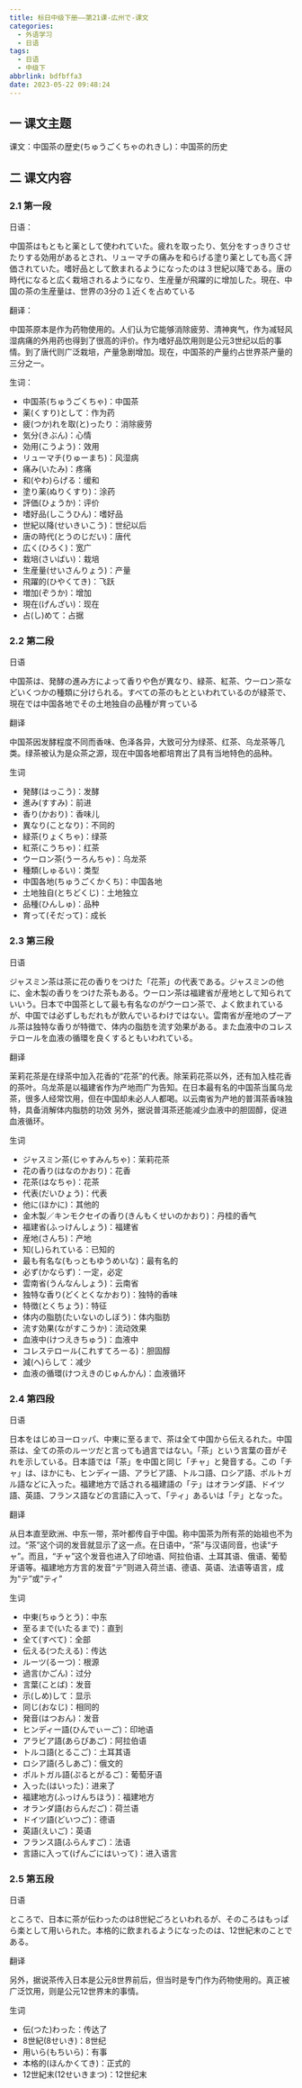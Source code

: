 ```yaml
---
title: 标日中级下册——第21课-広州で-课文
categories:
  - 外语学习
  - 日语
tags:
  - 日语
  - 中级下
abbrlink: bdfbffa3
date: 2023-05-22 09:48:24
---
```

## 一 课文主题

课文：中国茶の歴史(ちゅうごくちゃのれきし)：中国茶的历史

<!--more-->

## 二 课文内容

### 2.1 第一段

日语：

中国茶はもともと薬として使われていた。疲れを取ったり、気分をすっきりさせたりする効用があるとされ、リューマチの痛みを和らげる塗り薬としても高く評価されていた。嗜好品として飲まれるようになったのは３世紀以降である。唐の時代になると広く栽培されるようになり、生産量が飛躍的に增加した。現在、中国の茶の生産量は、世界の3分の１近くを占めている

翻译：

中国茶原本是作为药物使用的。人们认为它能够消除疲劳、清神爽气，作为减轻风湿病痛的外用药也得到了很高的评价。作为嗜好品饮用则是公元3世纪以后的事情。到了唐代则广泛栽培，产量急剧增加。现在，中国茶的产量约占世界茶产量的三分之一。

生词：

* 中国茶(ちゅうごくちゃ)：中国茶
* 薬(くすり)として：作为药
* 疲(つか)れを取(と)ったり：消除疲劳
* 気分(きぶん)：心情
* 効用(こうよう)：效用
* リューマチ(りゅーまち)：风湿病
* 痛み(いたみ)：疼痛
* 和(やわ)らげる：缓和
* 塗り薬(ぬりくすり)：涂药
* 評価(ひょうか)：评价
* 嗜好品(しこうひん)：嗜好品
* 世紀以降(せいきいこう)：世纪以后
* 唐の時代(とうのじだい)：唐代
* 広く(ひろく)：宽广
* 栽培(さいばい)：栽培
* 生産量(せいさんりょう)：产量
* 飛躍的(ひやくてき)：飞跃
* 増加(ぞうか)：增加
* 現在(げんざい)：现在
* 占(し)めて：占据

### 2.2 第二段

日语

中国茶は、発酵の進み方によって香りや色が異なり、緑茶、紅茶、ウーロン茶などいくつかの種類に分けられる。すべての茶のもとといわれているのが緑茶で、現在では中国各地でその土地独自の品種が育っている

翻译

中国茶因发酵程度不同而香味、色泽各异，大致可分为绿茶、红茶、乌龙茶等几类。绿茶被认为是众茶之源，现在中国各地都培育出了具有当地特色的品种。

生词

* 発酵(はっこう)：发酵
* 進み(すすみ)：前进
* 香り(かおり)：香味儿
* 異なり(ことなり)：不同的
* 緑茶(りょくちゃ)：绿茶
* 紅茶(こうちゃ)：红茶
* ウーロン茶(うーろんちゃ)：乌龙茶
* 種類(しゅるい)：类型
* 中国各地(ちゅうごくかくち)：中国各地
* 土地独自(とちどくじ)：土地独立
* 品種(ひんしゅ)：品种
* 育って(そだって)：成长

### 2.3 第三段

日语

ジャスミン茶は茶に花の香りをつけた「花茶」の代表である。ジャスミンの他に、金木製の香りをつけた茶もある。ウーロン茶は福建省が産地として知られていいう。日本で中国茶として最も有名なのがウーロン茶で、よく飲まれているが、中国では必ずしもだれもが飲んでいるわけではない。雲南省が産地のプーアル茶は独特な香りが特徴で、体内の脂肪を流す効果がある。また血液中のコレステロールを血液の循環を良くするともいわれている。

翻译

茉莉花茶是在绿茶中加入花香的“花茶”的代表。除茉莉花茶以外，还有加入桂花香的茶叶。乌龙茶是以福建省作为产地而广为告知。在日本最有名的中国茶当属乌龙茶，很多人经常饮用，但在中国却未必人人都喝。以云南省为产地的普洱茶香味独特，具备消解体内脂肪的功效 另外，据说普洱茶还能减少血液中的胆固醇，促进血液循环。

生词

* ジャスミン茶(じゃすみんちゃ)：茉莉花茶
* 花の香り(はなのかおり)：花香
* 花茶(はなちゃ)：花茶
* 代表(だいひょう)：代表
* 他に(ほかに)：其他的
* 金木製／キンモクセイの香り(きんもくせいのかおり)：丹桂的香气
* 福建省(ふっけんしょう)：福建省
* 産地(さんち)：产地
* 知(し)られている：已知的
* 最も有名な(もっともゆうめいな)：最有名的
* 必ず(かならず)：一定，必定
* 雲南省(うんなんしょう)：云南省
* 独特な香り(どくとくなかおり)：独特的香味
* 特徴(とくちょう)：特征
* 体内の脂肪(たいないのしぼう)：体内脂肪
* 流す効果(ながすこうか)：流动效果
* 血液中(けつえきちゅう)：血液中
* コレステロール(これすてろーる)：胆固醇
* 減(へ)らして：减少
* 血液の循環(けつえきのじゅんかん)：血液循环

### 2.4 第四段

日语

日本をはじめヨーロッパ、中東に至るまで、茶は全て中国から伝えるれた。中国茶は、全ての茶のルーツだと言っても過言ではない。「茶」という言葉の音がそれを示している。日本語では「茶」を中国と同じ「チャ」と発音する。この「チャ」は、ほかにも、ヒンディー語、アラビア語、トルコ語、ロシア語、ポルトガル語などに入った。福建地方で話される福建語の「テ」はオランダ語、ドイツ語、英語、フランス語などの言語に入って、「ティ」あるいは「テ」となった。

翻译

从日本直至欧洲、中东一带，茶叶都传自于中国。称中国茶为所有茶的始祖也不为过。“茶”这个词的发音就显示了这一点。在日语中，“茶”与汉语同音，也读“チャ”。而且，“チャ”这个发音也进入了印地语、阿拉伯语、土耳其语、俄语、葡萄牙语等。福建地方方言的发音“テ”则进入荷兰语、德语、英语、法语等语言，成为“テ”或“ティ”

生词

* 中東(ちゅうとう)：中东
* 至るまで(いたるまで)：直到
* 全て(すべて)：全部
* 伝える(つたえる)：传达
* ルーツ(るーつ)：根源
* 過言(かごん)：过分
* 言葉(ことば)：发音
* 示(しめ)して：显示
* 同じ(おなじ)：相同的
* 発音(はつおん)：发音
* ヒンディー語(ひんでぃーご)：印地语
* アラビア語(あらびあご)：阿拉伯语
* トルコ語(とるこご)：土耳其语
* ロシア語(ろしあご)：俄文的
* ポルトガル語(ぷるとがるご)：葡萄牙语
* 入った(はいった)：进来了
* 福建地方(ふっけんちほう)：福建地方
* オランダ語(おらんだご)：荷兰语
* ドイツ語(どいつご)：德语
* 英語(えいご)：英语
* フランス語(ふらんすご)：法语
* 言語に入って(げんごにはいって)：进入语言

### 2.5 第五段

日语

ところで、日本に茶が伝わったのは8世紀ごろといわれるが、そのころはもっぱら楽として用いられた。本格的に飲まれるようになったのは、12世紀末のことである。

翻译

另外，据说茶传入日本是公元8世界前后，但当时是专门作为药物使用的。真正被广泛饮用，则是公元12世界末的事情。

生词

* 伝(つた)わった：传达了
* 8世紀(8せいき)：8世纪
* 用いら(もちいら)：有事
* 本格的(ほんかくてき)：正式的
* 12世紀末(12せいきまつ)：12世纪末
